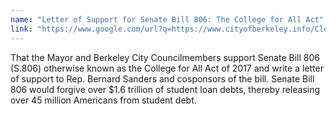 ```yaml
---
name: "Letter of Support for Senate Bill 806: The College for All Act"
link: "https://www.google.com/url?q=https://www.cityofberkeley.info/Clerk/City_Council/2019/07_Jul/Documents/2019-07-16_Item_07_Letter_of_Support_for_Senate_Bill_806.aspx&amp;sa=D&amp;ust=1579327931315000"
---
```


That the Mayor and Berkeley City Councilmembers support Senate Bill 806 (S.806) otherwise known as the College for All Act of 2017 and write a letter of support to Rep. Bernard Sanders and cosponsors of the bill. Senate Bill 806 would forgive over $1.6 trillion of student loan debts, thereby releasing over 45 million Americans from student debt.